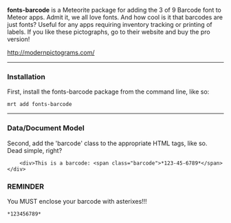 **fonts-barcode** is a Meteorite package for adding the 3 of 9 Barcode font to Meteor apps.  Admit it, we all love fonts.  And how cool is it that barcodes are just fonts?  Useful for any apps requiring inventory tracking or printing of labels.    If you like these pictographs, go to their website and buy the pro version!

http://modernpictograms.com/

------------------------
### Installation

First, install the fonts-barcode package from the command line, like so:

````
mrt add fonts-barcode
````

------------------------
### Data/Document Model

Second, add the 'barcode' class to the appropriate HTML tags, like so.  Dead simple, right?

````
    <div>This is a barcode: <span class="barcode">*123-45-6789*</span></div>
````


### **REMINDER**

You MUST enclose your barcode with asterixes!!!

````
*123456789*
````
